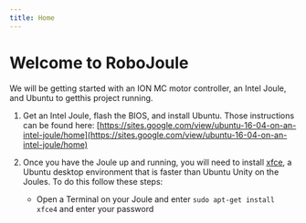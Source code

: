 ```yaml
---
title: Home
---
```


# Welcome to RoboJoule

We will be getting started with an ION MC motor controller, an Intel Joule, and Ubuntu to getthis project running.

1. Get an Intel Joule, flash the BIOS, and install Ubuntu. Those instructions can be found here: [https://sites.google.com/view/ubuntu-16-04-on-an-intel-joule/home](https://sites.google.com/view/ubuntu-16-04-on-an-intel-joule/home)

2. Once you have the Joule up and running, you will need to install [xfce](https://wiki.debian.org/Xfce), a Ubuntu desktop environment that is faster than Ubuntu Unity on the Joules. To do this follow these steps:

    * Open a Terminal on your Joule and enter `sudo apt-get install xfce4` and enter your password
